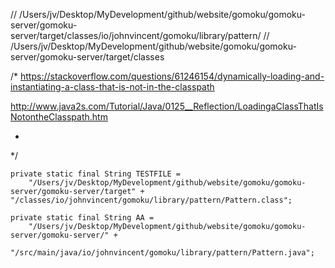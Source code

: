 



// /Users/jv/Desktop/MyDevelopment/github/website/gomoku/gomoku-server/gomoku-server/target/classes/io/johnvincent/gomoku/library/pattern/
// /Users/jv/Desktop/MyDevelopment/github/website/gomoku/gomoku-server/gomoku-server/target/classes


/*
 https://stackoverflow.com/questions/61246154/dynamically-loading-and-instantiating-a-class-that-is-not-in-the-classpath
 
 http://www.java2s.com/Tutorial/Java/0125__Reflection/LoadingaClassThatIsNotontheClasspath.htm
 
 
 * 
 */
 
 	private static final String TESTFILE = 
		"/Users/jv/Desktop/MyDevelopment/github/website/gomoku/gomoku-server/gomoku-server/target" + 
	"/classes/io/johnvincent/gomoku/library/pattern/Pattern.class";
	
	private static final String AA = 
		"/Users/jv/Desktop/MyDevelopment/github/website/gomoku/gomoku-server/gomoku-server/" + 
		"/src/main/java/io/johnvincent/gomoku/library/pattern/Pattern.java";
		